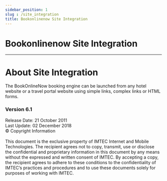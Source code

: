 ```yaml
---
sidebar_position: 1
slug : /site_integration
title: Bookonlinenow Site Integration
---
```

#  Bookonlinenow Site Integration


---
#  About Site Integration


The BookOnlineNow booking engine can be launched from any hotel website or a travel portal website using simple links, complex links or HTML forms.


### Version 6.1
Release Date: 21 October 2011 <br/>
Last Update: 02 December 2018 <br/>
© Copyright Information <br/><br/>
This document is the exclusive property of IMTEC Internet and Mobile Technologies. The recipient agrees not to copy, transmit, use or disclose the confidential and proprietary information in this document by any means without the expressed and written consent of IMTEC. By accepting a copy, the recipient agrees to adhere to these conditions to the confidentiality of IMTEC’s practices and procedures and to use these documents solely for purposes of working with IMTEC.

<!-- ####  Quick Links

1. #### [Hotel Website Integration with Links](./Site_Integration/Integration/1-website_integration_with_links.md)
2. #### [Hotel Website Integration with Booking Form](./Site_Integration/Integration/2-website_integration_with_booking_form.md)
3. #### [Portal Website Integration](./Site_Integration/Integration/3-portal-website-integration.md) -->